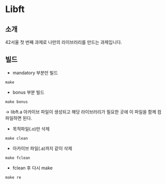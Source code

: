 # Libft

## 소개
 42서울 첫 번째 과제로 나만의 라이브러리를 만드는 과제입니다.

## 빌드
- mandatory 부분만 빌드
```
make
```
- bonus 부분 빌드
```
make bonus
```
 -> libft.a 아카이브 파일이 생성되고 해당 라이브러리가 필요한 곳에 이 파일을 함께 컴파일하면 된다.

- 목적파일(.o)만 삭제
```
make clean
```
- 아카이브 파일(.a)까지 같이 삭제
```
make fclean
```

- fclean 후 다시 make
```
make re
```
